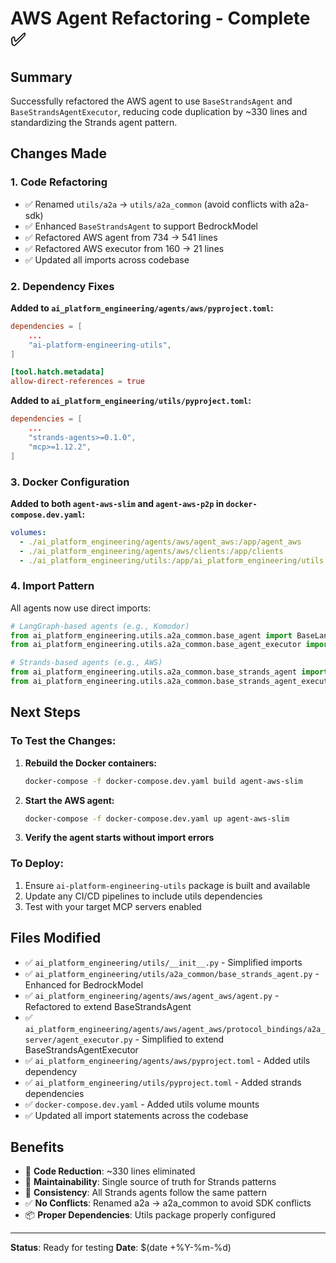 # AWS Agent Refactoring - Complete ✅

## Summary
Successfully refactored the AWS agent to use `BaseStrandsAgent` and `BaseStrandsAgentExecutor`, reducing code duplication by ~330 lines and standardizing the Strands agent pattern.

## Changes Made

### 1. Code Refactoring
- ✅ Renamed `utils/a2a` → `utils/a2a_common` (avoid conflicts with a2a-sdk)
- ✅ Enhanced `BaseStrandsAgent` to support BedrockModel
- ✅ Refactored AWS agent from 734 → 541 lines
- ✅ Refactored AWS executor from 160 → 21 lines
- ✅ Updated all imports across codebase

### 2. Dependency Fixes
**Added to `ai_platform_engineering/agents/aws/pyproject.toml`:**
```toml
dependencies = [
    ...
    "ai-platform-engineering-utils",
]

[tool.hatch.metadata]
allow-direct-references = true
```

**Added to `ai_platform_engineering/utils/pyproject.toml`:**
```toml
dependencies = [
    ...
    "strands-agents>=0.1.0",
    "mcp>=1.12.2",
]
```

### 3. Docker Configuration
**Added to both `agent-aws-slim` and `agent-aws-p2p` in `docker-compose.dev.yaml`:**
```yaml
volumes:
  - ./ai_platform_engineering/agents/aws/agent_aws:/app/agent_aws
  - ./ai_platform_engineering/agents/aws/clients:/app/clients
  - ./ai_platform_engineering/utils:/app/ai_platform_engineering/utils  # ← NEW
```

### 4. Import Pattern
All agents now use direct imports:
```python
# LangGraph-based agents (e.g., Komodor)
from ai_platform_engineering.utils.a2a_common.base_agent import BaseLangGraphAgent
from ai_platform_engineering.utils.a2a_common.base_agent_executor import BaseLangGraphAgentExecutor

# Strands-based agents (e.g., AWS)
from ai_platform_engineering.utils.a2a_common.base_strands_agent import BaseStrandsAgent
from ai_platform_engineering.utils.a2a_common.base_strands_agent_executor import BaseStrandsAgentExecutor
```

## Next Steps

### To Test the Changes:

1. **Rebuild the Docker containers:**
   ```bash
   docker-compose -f docker-compose.dev.yaml build agent-aws-slim
   ```

2. **Start the AWS agent:**
   ```bash
   docker-compose -f docker-compose.dev.yaml up agent-aws-slim
   ```

3. **Verify the agent starts without import errors**

### To Deploy:
1. Ensure `ai-platform-engineering-utils` package is built and available
2. Update any CI/CD pipelines to include utils dependencies
3. Test with your target MCP servers enabled

## Files Modified

- ✅ `ai_platform_engineering/utils/__init__.py` - Simplified imports
- ✅ `ai_platform_engineering/utils/a2a_common/base_strands_agent.py` - Enhanced for BedrockModel
- ✅ `ai_platform_engineering/agents/aws/agent_aws/agent.py` - Refactored to extend BaseStrandsAgent
- ✅ `ai_platform_engineering/agents/aws/agent_aws/protocol_bindings/a2a_server/agent_executor.py` - Simplified to extend BaseStrandsAgentExecutor
- ✅ `ai_platform_engineering/agents/aws/pyproject.toml` - Added utils dependency
- ✅ `ai_platform_engineering/utils/pyproject.toml` - Added strands dependencies
- ✅ `docker-compose.dev.yaml` - Added utils volume mounts
- ✅ Updated all import statements across the codebase

## Benefits

- 🎯 **Code Reduction**: ~330 lines eliminated
- 🔧 **Maintainability**: Single source of truth for Strands patterns
- 🚀 **Consistency**: All Strands agents follow the same pattern
- ✅ **No Conflicts**: Renamed a2a → a2a_common to avoid SDK conflicts
- 📦 **Proper Dependencies**: Utils package properly configured

---
**Status**: Ready for testing
**Date**: $(date +%Y-%m-%d)
